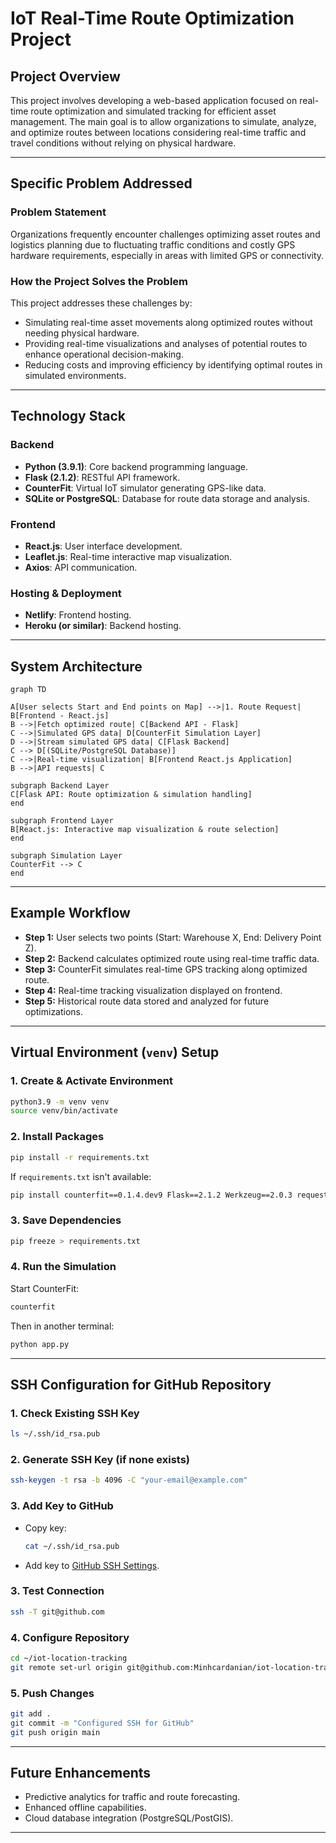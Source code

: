 # IoT Real-Time Route Optimization Project

## Project Overview
This project involves developing a web-based application focused on real-time route optimization and simulated tracking for efficient asset management. The main goal is to allow organizations to simulate, analyze, and optimize routes between locations considering real-time traffic and travel conditions without relying on physical hardware.

---

## Specific Problem Addressed

### Problem Statement
Organizations frequently encounter challenges optimizing asset routes and logistics planning due to fluctuating traffic conditions and costly GPS hardware requirements, especially in areas with limited GPS or connectivity.

### How the Project Solves the Problem
This project addresses these challenges by:
- Simulating real-time asset movements along optimized routes without needing physical hardware.
- Providing real-time visualizations and analyses of potential routes to enhance operational decision-making.
- Reducing costs and improving efficiency by identifying optimal routes in simulated environments.

---

## Technology Stack

### Backend

- **Python (3.9.1)**: Core backend programming language.
- **Flask (2.1.2)**: RESTful API framework.
- **CounterFit**: Virtual IoT simulator generating GPS-like data.
- **SQLite or PostgreSQL**: Database for route data storage and analysis.

### Frontend

- **React.js**: User interface development.
- **Leaflet.js**: Real-time interactive map visualization.
- **Axios**: API communication.

### Hosting & Deployment

- **Netlify**: Frontend hosting.
- **Heroku (or similar)**: Backend hosting.

---

## System Architecture

```mermaid
graph TD

A[User selects Start and End points on Map] -->|1. Route Request| B[Frontend - React.js]
B -->|Fetch optimized route| C[Backend API - Flask]
C -->|Simulated GPS data| D[CounterFit Simulation Layer]
D -->|Stream simulated GPS data| C[Flask Backend]
C --> D[(SQLite/PostgreSQL Database)]
C -->|Real-time visualization| B[Frontend React.js Application]
B -->|API requests| C

subgraph Backend Layer
C[Flask API: Route optimization & simulation handling]
end

subgraph Frontend Layer
B[React.js: Interactive map visualization & route selection]
end

subgraph Simulation Layer
CounterFit --> C
end
```

---

## Example Workflow

- **Step 1:** User selects two points (Start: Warehouse X, End: Delivery Point Z).
- **Step 2:** Backend calculates optimized route using real-time traffic data.
- **Step 3:** CounterFit simulates real-time GPS tracking along optimized route.
- **Step 4:** Real-time tracking visualization displayed on frontend.
- **Step 5:** Historical route data stored and analyzed for future optimizations.

---

## Virtual Environment (`venv`) Setup

### 1. Create & Activate Environment
```bash
python3.9 -m venv venv
source venv/bin/activate
```

### 2. Install Packages
```bash
pip install -r requirements.txt
```
If `requirements.txt` isn't available:
```bash
pip install counterfit==0.1.4.dev9 Flask==2.1.2 Werkzeug==2.0.3 requests==2.32.3
```

### 3. Save Dependencies
```bash
pip freeze > requirements.txt
```

### 4. Run the Simulation
Start CounterFit:
```bash
counterfit
```
Then in another terminal:
```bash
python app.py
```

---

## SSH Configuration for GitHub Repository

### **1. Check Existing SSH Key**
```bash
ls ~/.ssh/id_rsa.pub
```

### **2. Generate SSH Key (if none exists)**
```bash
ssh-keygen -t rsa -b 4096 -C "your-email@example.com"
```

### **3. Add Key to GitHub**
- Copy key:
  ```bash
  cat ~/.ssh/id_rsa.pub
  ```
- Add key to [GitHub SSH Settings](https://github.com/settings/keys).

### **3. Test Connection**
```bash
ssh -T git@github.com
```

### **4. Configure Repository**
```bash
cd ~/iot-location-tracking
git remote set-url origin git@github.com:Minhcardanian/iot-location-tracking.git
```

### **5. Push Changes**
```bash
git add .
git commit -m "Configured SSH for GitHub"
git push origin main
```

---

## Future Enhancements

- Predictive analytics for traffic and route forecasting.
- Enhanced offline capabilities.
- Cloud database integration (PostgreSQL/PostGIS).

---

